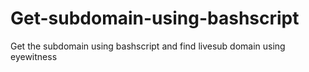 # Get-subdomain-using-bashscript
Get the subdomain using bashscript and find livesub domain using eyewitness
